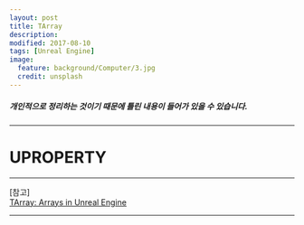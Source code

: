 ```yaml
---
layout: post
title: TArray 
description:
modified: 2017-08-10
tags: [Unreal Engine]
image:
  feature: background/Computer/3.jpg
  credit: unsplash
---
```

##### 개인적으로 정리하는 것이기 때문에 틀린 내용이 들어가 있을 수 있습니다.
---

# UPROPERTY

---

[참고]  
[TArray: Arrays in Unreal Engine](https://docs.unrealengine.com/latest/INT/Programming/UnrealArchitecture/TArrays/index.html)  

--- 